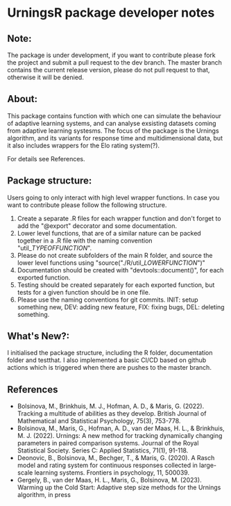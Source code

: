 # UrningsR package developer notes

## Note:
The package is under development, if you want to contribute please fork the project and submit a pull request to the dev branch. 
The master branch contains the current release version, please do not pull request to that, otherwise it will be denied.

## About:
This package contains function with which one can simulate the behaviour of adaptive learning systems, and can analyse exsisting datasets coming from adaptive learning systesms. The focus of the package is the Urnings algorithm, and its variants for response time and multidimensional data, but it also includes wrappers for the Elo rating system(?).

For details see References.


## Package structure:
Users going to only interact with high level wrapper functions. In case you want to contribute please follow the following structure.

1. Create a separate .R files for each wrapper function and don't forget to add the "@export" decorator and some documentation.
2. Lower level functions, that are of a similar nature can be packed together in a .R file with the naming convention "util_*TYPEOFFUNCTION*".
3. Please do not create subfolders of the main R folder, and source the lower level functions using "source("./R/util_*LOWERFUNCTION*")"
4. Documentation should be created with "devtools::document()", for each exported function.
5. Testing should be created separately for each exported function, but tests for a given function should be in one file.
6. Please use the naming conventions for git commits. INIT: setup something new, DEV: adding new feature, FIX: fixing bugs, DEL: deleting something.


## What's New?:
I initialised the package structure, including the R folder, documentation folder and testthat. I also implemented a basic CI/CD based on github actions
which is triggered when there are pushes to the master branch. 


## References
- Bolsinova, M., Brinkhuis, M. J., Hofman, A. D., & Maris, G. (2022). Tracking a multitude of abilities as they develop. British Journal of Mathematical and Statistical Psychology, 75(3), 753-778.
- Bolsinova, M., Maris, G., Hofman, A. D., van der Maas, H. L., & Brinkhuis, M. J. (2022). Urnings: A new method for tracking dynamically changing parameters in paired comparison systems. Journal of the Royal Statistical Society. Series C: Applied Statistics, 71(1), 91-118.
- Deonovic, B., Bolsinova, M., Bechger, T., & Maris, G. (2020). A Rasch model and rating system for continuous responses collected in large-scale learning systems. Frontiers in psychology, 11, 500039.
- Gergely, B., van der Maas, H. L., Maris, G., Bolsinova, M. (2023). Warming up the Cold Start: Adaptive step size methods for the Urnings algorithm, in press
